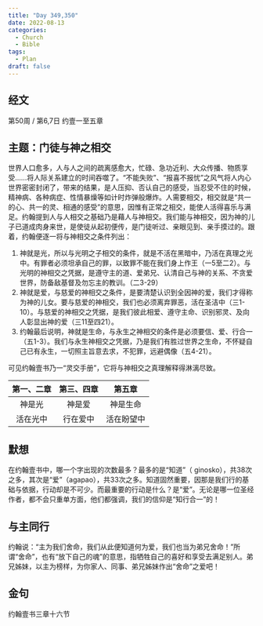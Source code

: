 ```yaml
---
title: "Day 349,350"
date: 2022-08-13
categories:
  - Church
  - Bible
tags:
  - Plan
draft: false
---
```


## 经文
第50周 / 第6,7日 约壹一至五章

## 主题：门徒与神之相交
世界人口愈多，人与人之间的疏离感愈大，忙碌、急功近利、大众传播、物质享受……将人际关系建立的时间吞噬了。“不能失败”、“报喜不报忧”之风气将人内心世界密密封闭了，带来的结果，是人压抑、否认自己的感受，当忍受不住的时候，精神病、各种病症、性情暴燥等如计时炸弹般爆炸。人需要相交，相交就是“共一的心、共一的灵、相通的感受”的意思，因惟有正常之相交，能使人活得喜乐与满足。约翰提到人与人相交之基础乃是藉人与神相交。我们能与神相交，因为神的儿子已道成肉身来世，是使徒从起初便传，是门徒听过、亲眼见到、亲手摸过的。跟着，约翰便逐一将与神相交之条件列出：

1. 神就是光，所以与光明之子相交的条件，就是不活在黑暗中，乃活在真理之光中。有罪者必须坦承自己的罪，以致罪不能在我们身上作王（一5至二2）。与光明的神相交之凭据，是遵守主的道、爱弟兄、认清自己与神的关系、不贪爱世界，防备敌基督及勿忘主的教训。（二3-29）
2. 神就是爱，与慈爱的神相交之条件，是要清楚认识到全因神的爱，我们才得称为神的儿女。要与慈爱的神相交，我们也必须离弃罪恶，活在圣洁中（三1-10）。与慈爱的神相交之凭据，是我们彼此相爱、遵守主命、识别邪灵、及向人彰显出神的爱（三11至四21）。
3. 约翰最后说明，神就是生命，与永生之神相交的条件是必须要信、爱、行合一（五1-3）。我们与永生神相交之凭据，乃是我们有胜过世界之生命，不怀疑自己已有永生，一切照主旨意去求，不犯罪，远避偶像（五4-21）。

可见约翰壹书乃一“灵交手册”，它将与神相交之真理解释得淋漓尽致。

|  第一、二章  |  第三、四章  |   第五章   |
|:-------:|:-------:|:-------:|
|   神是光   |   神是爱   |  神是生命   |
|  活在光中   |  行在爱中   |  活在盼望中  |

## 默想
在约翰壹书中，哪一个字出现的次数最多？最多的是“知道”（ ginosko），共38次之多，其次是“爱”（agapao），共33次之多。知道固然重要，因那是我们行的基础与依据，行动却是不可少。而最重要的行动是什么？是“爱”。无论是哪一位圣经作者，都不会只重单方面，他们都强调，我们的信仰是“知行合一”的！

## 与主同行
约翰说：“主为我们舍命，我们从此便知道何为爱，我们也当为弟兄舍命！”所谓“舍命”，也有“放下自己的魂”的意思，指牺牲自己的喜好和享受去满足别人。弟兄姊妹，以主为榜样，为你家人、同事、弟兄姊妹作出“舍命”之爱吧！

## 金句
约翰壹书三章十六节

[comment]: <> (## 附录)

